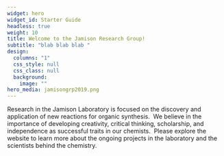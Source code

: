 ```yaml
---
widget: hero
widget_id: Starter Guide
headless: true
weight: 10
title: Welcome to the Jamison Research Group!
subtitle: "blab blab blab "
design:
  columns: "1"
  css_style: null
  css_class: null
  background:
    image: ""
hero_media: jamisongrp2019.png
---
```

Research in the Jamison Laboratory is focused on the discovery and application of new reactions for organic synthesis.  We believe in the importance of developing creativity, critical thinking, scholarship, and independence as successful traits in our chemists.  Please explore the website to learn more about the ongoing projects in the laboratory and the scientists behind the chemistry.
